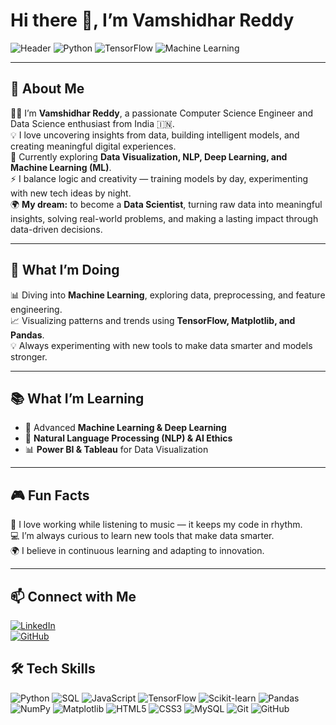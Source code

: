 # Hi there 👋, I’m Vamshidhar Reddy

![Header](https://img.shields.io/badge/Data-Science-blue?style=for-the-badge&logo=databricks)
![Python](https://img.shields.io/badge/Python-3776AB?style=for-the-badge&logo=python&logoColor=white)
![TensorFlow](https://img.shields.io/badge/TensorFlow-FF6F00?style=for-the-badge&logo=tensorflow&logoColor=white)
![Machine Learning](https://img.shields.io/badge/Machine%20Learning-F7931E?style=for-the-badge&logo=apache%20spark&logoColor=white)

---

## 💫 About Me

👨‍💻 I’m **Vamshidhar Reddy**, a passionate Computer Science Engineer and Data Science enthusiast from India 🇮🇳.  
💡 I love uncovering insights from data, building intelligent models, and creating meaningful digital experiences.  
🌱 Currently exploring **Data Visualization, NLP, Deep Learning, and Machine Learning (ML)**.  
⚡ I balance logic and creativity — training models by day, experimenting with new tech ideas by night.  
🌍 **My dream:** to become a **Data Scientist**, turning raw data into meaningful insights, solving real-world problems, and making a lasting impact through data-driven decisions.

---

## 🎯 What I’m Doing

📊 Diving into **Machine Learning**, exploring data, preprocessing, and feature engineering.  
📈 Visualizing patterns and trends using **TensorFlow, Matplotlib, and Pandas**.  
💡 Always experimenting with new tools to make data smarter and models stronger.

---

## 📚 What I’m Learning

- 🤖 Advanced **Machine Learning & Deep Learning**  
- 🧠 **Natural Language Processing (NLP) & AI Ethics**  
- 📊 **Power BI & Tableau** for Data Visualization

---

## 🎮 Fun Facts

🎵 I love working while listening to music — it keeps my code in rhythm.  
💻 I’m always curious to learn new tools that make data smarter.  
🌍 I believe in continuous learning and adapting to innovation.

---

## 📫 Connect with Me

[![LinkedIn](https://img.shields.io/badge/LinkedIn-0077B5?style=for-the-badge&logo=linkedin&logoColor=white)](https://www.linkedin.com/in/vamshidhar00/)  
[![GitHub](https://img.shields.io/badge/GitHub-181717?style=for-the-badge&logo=github&logoColor=white)](https://github.com/Masireddyvamshi)  

## 🛠️ Tech Skills

![Python](https://img.shields.io/badge/Python-3776AB?style=for-the-badge&logo=python&logoColor=white) 
![SQL](https://img.shields.io/badge/SQL-4479A1?style=for-the-badge&logo=postgresql&logoColor=white) 
![JavaScript](https://img.shields.io/badge/JavaScript-F7DF1E?style=for-the-badge&logo=javascript&logoColor=black) 
![TensorFlow](https://img.shields.io/badge/TensorFlow-FF6F00?style=for-the-badge&logo=tensorflow&logoColor=white) 
![Scikit-learn](https://img.shields.io/badge/Scikit--learn-F7931E?style=for-the-badge&logo=python&logoColor=white) 
![Pandas](https://img.shields.io/badge/Pandas-150458?style=for-the-badge&logo=pandas&logoColor=white) 
![NumPy](https://img.shields.io/badge/NumPy-013243?style=for-the-badge&logo=numpy&logoColor=white) 
![Matplotlib](https://img.shields.io/badge/Matplotlib-F97732?style=for-the-badge&logo=matplotlib&logoColor=white) 
![HTML5](https://img.shields.io/badge/HTML5-E34F26?style=for-the-badge&logo=html5&logoColor=white) 
![CSS3](https://img.shields.io/badge/CSS3-1572B6?style=for-the-badge&logo=css3&logoColor=white) 
![MySQL](https://img.shields.io/badge/MySQL-4479A1?style=for-the-badge&logo=mysql&logoColor=white) 
![Git](https://img.shields.io/badge/Git-F05032?style=for-the-badge&logo=git&logoColor=white) 
![GitHub](https://img.shields.io/badge/GitHub-181717?style=for-the-badge&logo=github&logoColor=white) 
